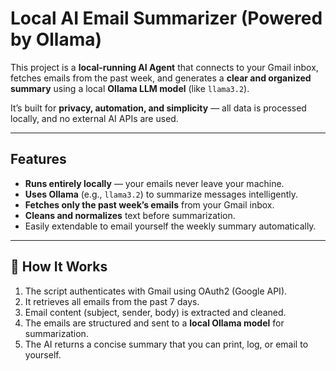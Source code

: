 # Local AI Email Summarizer (Powered by Ollama)

This project is a **local-running AI Agent** that connects to your Gmail inbox, fetches emails from the past week, and generates a **clear and organized summary** using a local **Ollama LLM model** (like `llama3.2`).

It’s built for **privacy, automation, and simplicity** — all data is processed locally, and no external AI APIs are used.

---

## Features

- **Runs entirely locally** — your emails never leave your machine.
- **Uses Ollama** (e.g., `llama3.2`) to summarize messages intelligently.
- **Fetches only the past week’s emails** from your Gmail inbox.
- **Cleans and normalizes** text before summarization.
- Easily extendable to email yourself the weekly summary automatically.

---

## 🧩 How It Works

1. The script authenticates with Gmail using OAuth2 (Google API).
2. It retrieves all emails from the past 7 days.
3. Email content (subject, sender, body) is extracted and cleaned.
4. The emails are structured and sent to a **local Ollama model** for summarization.
5. The AI returns a concise summary that you can print, log, or email to yourself.


